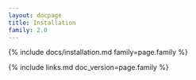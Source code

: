 ```yaml
---
layout: docpage
title: Installation
family: 2.0
---
```


{% include docs/installation.md family=page.family %}

{% include links.md doc_version=page.family %}
